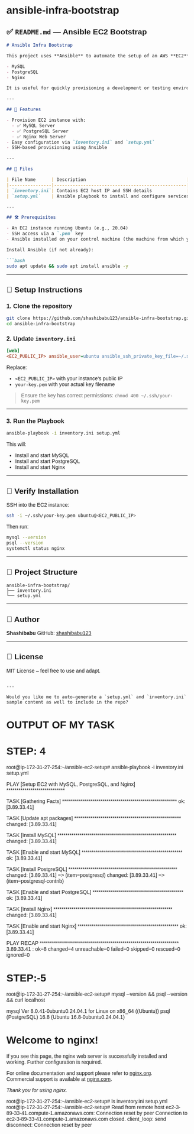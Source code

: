 # ansible-infra-bootstrap


## ✅ `README.md` — Ansible EC2 Bootstrap

````markdown
# Ansible Infra Bootstrap

This project uses **Ansible** to automate the setup of an AWS **EC2** instance with the following services:

- MySQL
- PostgreSQL
- Nginx

It is useful for quickly provisioning a development or testing environment on a fresh Ubuntu-based EC2 instance.

---

## 🚀 Features

- Provision EC2 instance with:
  - ✅ MySQL Server
  - ✅ PostgreSQL Server
  - ✅ Nginx Web Server
- Easy configuration via `inventory.ini` and `setup.yml`
- SSH-based provisioning using Ansible

---

## 🧾 Files

| File Name      | Description                                      |
|----------------|--------------------------------------------------|
| `inventory.ini`| Contains EC2 host IP and SSH details             |
| `setup.yml`    | Ansible playbook to install and configure services|

---

## 🛠️ Prerequisites

- An EC2 instance running Ubuntu (e.g., 20.04)
- SSH access via a `.pem` key
- Ansible installed on your control machine (the machine from which you run Ansible)

Install Ansible (if not already):

```bash
sudo apt update && sudo apt install ansible -y
````

---

## 🧩 Setup Instructions

### 1. Clone the repository

```bash
git clone https://github.com/shashibabu123/ansible-infra-bootstrap.git
cd ansible-infra-bootstrap
```

### 2. Update `inventory.ini`

```ini
[web]
<EC2_PUBLIC_IP> ansible_user=ubuntu ansible_ssh_private_key_file=~/.ssh/your-key.pem
```

Replace:

* `<EC2_PUBLIC_IP>` with your instance's public IP
* `your-key.pem` with your actual key filename

> Ensure the key has correct permissions:
> `chmod 400 ~/.ssh/your-key.pem`

---

### 3. Run the Playbook

```bash
ansible-playbook -i inventory.ini setup.yml
```

This will:

* Install and start MySQL
* Install and start PostgreSQL
* Install and start Nginx

---

## 🧪 Verify Installation

SSH into the EC2 instance:

```bash
ssh -i ~/.ssh/your-key.pem ubuntu@<EC2_PUBLIC_IP>
```

Then run:

```bash
mysql --version
psql --version
systemctl status nginx
```

---

## 📂 Project Structure

```
ansible-infra-bootstrap/
├── inventory.ini
└── setup.yml
```

---

## 🙌 Author

**Shashibabu**
GitHub: [shashibabu123](https://github.com/shashibabu123)

---

## 📄 License

MIT License – feel free to use and adapt.

```

---

Would you like me to auto-generate a `setup.yml` and `inventory.ini` sample content as well to include in the repo?
```


# OUTPUT OF MY TASK
# STEP: 4
root@ip-172-31-27-254:~/ansible-ec2-setup# ansible-playbook -i inventory.ini setup.yml

PLAY [Setup EC2 with MySQL, PostgreSQL, and Nginx] *****************************

TASK [Gathering Facts] *********************************************************
ok: [3.89.33.41]

TASK [Update apt packages] *****************************************************
changed: [3.89.33.41]

TASK [Install MySQL] ***********************************************************
changed: [3.89.33.41]

TASK [Enable and start MySQL] **************************************************
ok: [3.89.33.41]

TASK [Install PostgreSQL] ******************************************************
changed: [3.89.33.41] => (item=postgresql)
changed: [3.89.33.41] => (item=postgresql-contrib)

TASK [Enable and start PostgreSQL] *********************************************
ok: [3.89.33.41]

TASK [Install Nginx] ***********************************************************
changed: [3.89.33.41]

TASK [Enable and start Nginx] **************************************************
ok: [3.89.33.41]

PLAY RECAP *********************************************************************
3.89.33.41                 : ok=8    changed=4    unreachable=0    failed=0    skipped=0    rescued=0    ignored=0

# STEP:-5
root@ip-172-31-27-254:~/ansible-ec2-setup# mysql --version && psql --version && curl localhost     

mysql  Ver 8.0.41-0ubuntu0.24.04.1 for Linux on x86_64 ((Ubuntu))
psql (PostgreSQL) 16.8 (Ubuntu 16.8-0ubuntu0.24.04.1)
<!DOCTYPE html>
<html>
<head>
<title>Welcome to nginx!</title>
<style>
html { color-scheme: light dark; }
body { width: 35em; margin: 0 auto;
font-family: Tahoma, Verdana, Arial, sans-serif; }
</style>
</head>
<body>
<h1>Welcome to nginx!</h1>
<p>If you see this page, the nginx web server is successfully installed and
working. Further configuration is required.</p>

<p>For online documentation and support please refer to
<a href="http://nginx.org/">nginx.org</a>.<br/>
Commercial support is available at
<a href="http://nginx.com/">nginx.com</a>.</p>

<p><em>Thank you for using nginx.</em></p>
</body>
</html>
root@ip-172-31-27-254:~/ansible-ec2-setup# ls
inventory.ini  setup.yml
root@ip-172-31-27-254:~/ansible-ec2-setup# Read from remote host ec2-3-89-33-41.compute-1.amazonaws.com: Connection reset by peer
Connection to ec2-3-89-33-41.compute-1.amazonaws.com closed.
client_loop: send disconnect: Connection reset by peer
